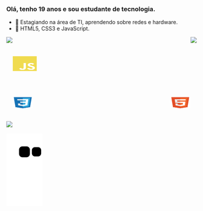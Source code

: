 ### Olá, tenho 19 anos e sou estudante de tecnologia.

- 🔭 Estagiando na área de TI, aprendendo sobre redes e hardware.
- 🌱 HTML5, CSS3 e JavaScript.

<div>
  <a href="https://github.com/andersonr-o">
  <img align="left" height="180em" src="https://github-readme-stats.vercel.app/api?username=andersonr-o&show_icons=true&theme=dark&include_all_commits=true&count_private=true"/>
  <img align="right" height="180em" src="https://github-readme-stats.vercel.app/api/top-langs/?username=andersonr-o&layout=compact&langs_count=7&theme=dark"/>
</div>
  
  <div style="display: inline_block"><br>
  <br><br><img align="center" alt="JS" height="40" width="65" src="https://raw.githubusercontent.com/devicons/devicon/master/icons/javascript/javascript-plain.svg"><br><br><br><br><br>
  <img align="right" alt="HTML" height="30" width="55" src="https://raw.githubusercontent.com/devicons/devicon/master/icons/html5/html5-original.svg">
  <img align="left" alt="CSS" height="30" width="55" src="https://raw.githubusercontent.com/devicons/devicon/master/icons/css3/css3-original.svg"><br><br>
  </div>
    
 ##
  
  <div>
  <a href="https://www.instagram.com/andersonr_o/" target="_blank"><img src="https://img.shields.io/badge/-Instagram-%23E4405F?style=for-the-badge&logo=instagram&logoColor=white" target="_blank"></a>
  
![Snake animation](https://github.com/andersonr-o/andersonr-o/blob/output/github-contribution-grid-snake.svg)

</div>
